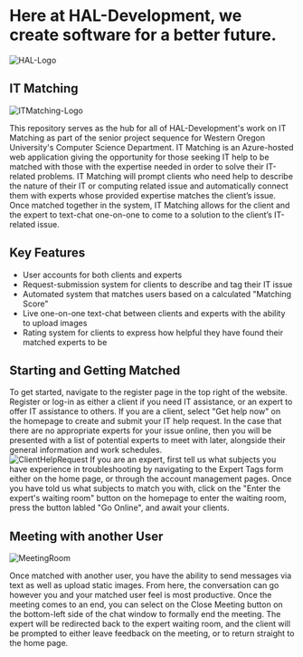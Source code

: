 # Here at HAL-Development, we create software for a better future.

![HAL-Logo](https://raw.githubusercontent.com/ahoward30/HAL-Development/main/Milestones/Milestone-1/Branding%20Resources/logo_Hal_edit_color_green.png)

## IT Matching

![ITMatching-Logo](https://raw.githubusercontent.com/ahoward30/HAL-Development/dev/Sprints/TeamProject/ITMatching/wwwroot/Images/itmlogoColor2.png)

This repository serves as the hub for all of HAL-Development's work on IT Matching as part of the senior project sequence for Western Oregon University's Computer Science Department. IT Matching is an Azure-hosted web application giving the opportunity for those seeking IT help to be matched with those with the expertise needed in order to solve their IT-related problems. IT Matching will prompt clients who need help to describe the nature of their IT or computing related issue and automatically connect them with experts whose provided expertise matches the client’s issue. Once matched together in the system, IT Matching allows for the client and the expert to text-chat one-on-one to come to a solution to the client’s IT-related issue. 

## Key Features

* User accounts for both clients and experts
* Request-submission system for clients to describe and tag their IT issue
* Automated system that matches users based on a calculated "Matching Score"
* Live one-on-one text-chat between clients and experts with the ability to upload images
* Rating system for clients to express how helpful they have found their matched experts to be

## Starting and Getting Matched

To get started, navigate to the register page in the top right of the website. Register or log-in as either a client if you need IT assistance, or an expert to offer IT assistance to others. If you are a client, select "Get help now" on the homepage to create and submit your IT help request. In the case that there are no appropriate experts for your issue online, then you will be presented with a list of potential experts to meet with later, alongside their general information and work schedules.  
![ClientHelpRequest](https://media.discordapp.net/attachments/798252040295415879/850317474536095754/unknown.png?width=888&height=627)
If you are an expert, first tell us what subjects you have experience in troubleshooting by navigating to the Expert Tags form either on the home page, or through the account management pages. Once you have told us what subjects to match you with, click on the "Enter the expert's waiting room" button on the homepage to enter the waiting room, press the button labled "Go Online", and await your clients. 

## Meeting with another User

![MeetingRoom](https://media.discordapp.net/attachments/798252040295415879/850317995083038730/unknown.png?width=1218&height=627)

Once matched with another user, you have the ability to send messages via text as well as upload static images. From here, the conversation can go however you and your matched user feel is most productive. Once the meeting comes to an end, you can select on the Close Meeting button on the bottom-left side of the chat window to formally end the meeting. The expert will be redirected back to the expert waiting room, and the client will be prompted to either leave feedback on the meeting, or to return straight to the home page.